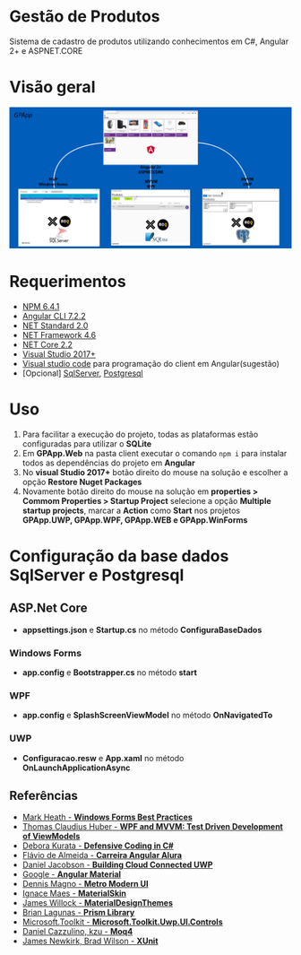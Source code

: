 # Gestão de Produtos
Sistema de cadastro de produtos utilizando conhecimentos em C#, Angular 2+ e ASPNET.CORE

# Visão geral

![](https://github.com/denmarksdev/gestaoprodutos/blob/master/Docs/GPApp.jpg?raw=true "Gestão de produtos APP")

# Requerimentos

- [NPM 6.4.1](https://www.npmjs.com/)
- [Angular CLI 7.2.2](https://cli.angular.io/) 
- [NET Standard 2.0]( https://docs.microsoft.com/pt-br/dotnet/standard/net-standard) 
- [NET Framework 4.6](https://www.microsoft.com/pt-br/download/details.aspx?id=48137)
- [NET Core 2.2](https://dotnet.microsoft.com/download/dotnet-core/2.2)
- [Visual Studio 2017+](https://visualstudio.microsoft.com/pt-br)
- [Visual studio code](https://code.visualstudio.com/) para programação do client em Angular(sugestão)
- [Opcional] [SqlServer](https://www.microsoft.com/pt-br/sql-server/sql-server-downloads), [Postgresql](https://www.postgresql.org/)

# Uso

1. Para facilitar a execução do projeto, todas as plataformas estão configuradas para utilizar o **SQLite** 
1. Em **GPApp.Web** na pasta client executar o comando `npm i` para instalar todos as dependências do projeto em **Angular**
1. No **visual Studio 2017+** botão direito do mouse na solução e escolher a opção **Restore Nuget Packages**
1. Novamente botão direito do mouse na solução em **properties > Commom Properties > Startup Project** selecione a opção **Multiple startup projects**, marcar a **Action** como **Start** nos projetos **GPApp.UWP, GPApp.WPF, GPApp.WEB e GPApp.WinForms**

# Configuração da base dados SqlServer e Postgresql

## ASP.Net Core
- **appsettings.json** e **Startup.cs** no método **ConfiguraBaseDados** 
### Windows Forms
- **app.config** e **Bootstrapper.cs** no método **start**
### WPF 
- **app.config** e **SplashScreenViewModel** no método **OnNavigatedTo**
### UWP
- **Configuracao.resw** e **App.xaml** no método **OnLaunchApplicationAsync** 

## Referências

- [Mark Heath - **Windows Forms Best Practices**]( https://www.pluralsight.com/courses/windows-forms-best-practices)
- [Thomas Claudius Huber - **WPF and MVVM: Test Driven Development of ViewModels** ](https://www.pluralsight.com/courses/wpf-mvvm-test-driven-development-viewmodels) 
- [Debora Kurata - **Defensive Coding in C#**](https://www.pluralsight.com/courses/defensive-coding-csharp)
- [Flávio de Almeida - **Carreira Angular Alura**](https://cursos.alura.com.br/career/angular)
- [Daniel Jacobson - **Building Cloud Connected UWP**](https://www.lynda.com/Windows-tutorials/Welcome/570960/591566-4.html?srchtrk=index%3a1%0alinktypeid%3a2%0aq%3aUWP%0apage%3a1%0as%3arelevance%0asa%3atrue%0aproducttypeid%3a2)
- [Google - **Angular Material**](https://material.angular.io/)
- [Dennis Magno - **Metro Modern UI**](http://denricdenise.info/)
- [Ignace Maes - **MaterialSkin**](https://github.com/IgnaceMaes/MaterialSkin)
- [James Willock - **MaterialDesignThemes**](https://github.com/MaterialDesignInXAML/MaterialDesignInXamlToolkit)
- [Brian Lagunas - **Prism Library** ](https://prismlibrary.github.io/) 
- [Microsoft.Toolkit - **Microsoft.Toolkit.Uwp.UI.Controls**](https://github.com/windows-toolkit/WindowsCommunityToolkit)
- [Daniel Cazzulino, kzu - **Moq4**](https://github.com/moq/moq4)
- [James Newkirk, Brad Wilson - **XUnit**](https://github.com/xunit/xunit)

